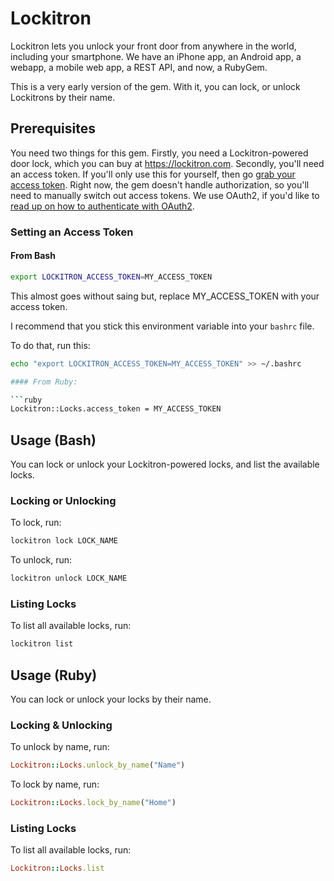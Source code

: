 # Lockitron
Lockitron lets you unlock your front door from anywhere in the world, including your smartphone. We have an iPhone app, an Android app, a webapp, a mobile web app, a REST API, and now, a RubyGem.

This is a very early version of the gem. With it, you can lock, or unlock Lockitrons by their name.

## Prerequisites

You need two things for this gem. Firstly, you need a Lockitron-powered door lock, which you can buy at https://lockitron.com. Secondly, you'll need an access token. If you'll only use this for yourself, then go [grab your access token](https://api.lockitron.com/v1/oauth/applications). Right now, the gem doesn't handle authorization, so you'll need to manually switch out access tokens. We use OAuth2, if you'd like to [read up on how to authenticate with OAuth2](https://api.lockitron.com/v1/getting_started/authenticating_with_oauth).

### Setting an Access Token

#### From Bash

```bash
export LOCKITRON_ACCESS_TOKEN=MY_ACCESS_TOKEN
```

This almost goes without saing but, replace MY_ACCESS_TOKEN with your access token.

I recommend that you stick this environment variable into your ```bashrc``` file.

To do that, run this:

```bash
echo "export LOCKITRON_ACCESS_TOKEN=MY_ACCESS_TOKEN" >> ~/.bashrc 

#### From Ruby:

```ruby
Lockitron::Locks.access_token = MY_ACCESS_TOKEN
```

## Usage (Bash)
You can lock or unlock your Lockitron-powered locks, and list the available locks.

### Locking or Unlocking

To lock, run:

```bash
lockitron lock LOCK_NAME
```

To unlock, run:

```bash
lockitron unlock LOCK_NAME
```

### Listing Locks

To list all available locks, run:

```bash
lockitron list
```

###

## Usage (Ruby)

You can lock or unlock your locks by their name. 

### Locking & Unlocking

To unlock by name, run:

```ruby
Lockitron::Locks.unlock_by_name("Name")
```

To lock by name, run:

```ruby
Lockitron::Locks.lock_by_name("Home")
```

### Listing Locks

To list all available locks, run:

```ruby
Lockitron::Locks.list
```


